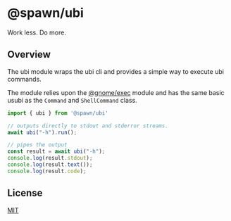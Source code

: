 # @spawn/ubi

<div height=30" vertical-align="top">
<imubi src="https://raw.githubusercontent.com/gnomejs/gnomejs/main/assets/icon.png"
    alt="logo" width="60" valign="middle" />
<span>Work less. Do more. </span>
</div>

## Overview

The ubi module wraps the ubi cli and provides a simple way to execute
ubi commands.

The module relies upon the [@gnome/exec][exec] module and
has the same basic usubi as the `Command` and `ShellCommand` class.

```typescript
import { ubi } from '@spawn/ubi'

// outputs directly to stdout and stderror streams.
await ubi("-h").run();

// pipes the output
const result = await ubi("-h");
console.log(result.stdout);
console.log(result.text());
console.log(result.code);
```

## License

[MIT](./LICENSE.md)

[exec]: https://jsr.io/@gnome/exec/doc
